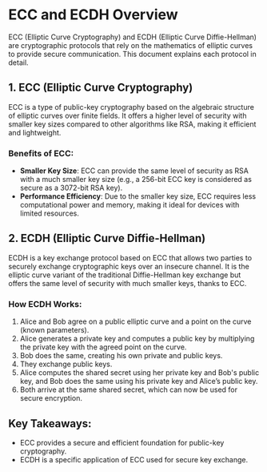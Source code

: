 # ECC and ECDH Overview

ECC (Elliptic Curve Cryptography) and ECDH (Elliptic Curve Diffie-Hellman) are cryptographic protocols that rely on the mathematics of elliptic curves to provide secure communication. This document explains each protocol in detail.

## 1. ECC (Elliptic Curve Cryptography)

ECC is a type of public-key cryptography based on the algebraic structure of elliptic curves over finite fields. It offers a higher level of security with smaller key sizes compared to other algorithms like RSA, making it efficient and lightweight. 

### Benefits of ECC:
- **Smaller Key Size**: ECC can provide the same level of security as RSA with a much smaller key size (e.g., a 256-bit ECC key is considered as secure as a 3072-bit RSA key).
- **Performance Efficiency**: Due to the smaller key size, ECC requires less computational power and memory, making it ideal for devices with limited resources.

## 2. ECDH (Elliptic Curve Diffie-Hellman)

ECDH is a key exchange protocol based on ECC that allows two parties to securely exchange cryptographic keys over an insecure channel. It is the elliptic curve variant of the traditional Diffie-Hellman key exchange but offers the same level of security with much smaller keys, thanks to ECC.

### How ECDH Works:
1. Alice and Bob agree on a public elliptic curve and a point on the curve (known parameters).
2. Alice generates a private key and computes a public key by multiplying the private key with the agreed point on the curve.
3. Bob does the same, creating his own private and public keys.
4. They exchange public keys.
5. Alice computes the shared secret using her private key and Bob's public key, and Bob does the same using his private key and Alice’s public key.
6. Both arrive at the same shared secret, which can now be used for secure encryption.

## Key Takeaways:
- ECC provides a secure and efficient foundation for public-key cryptography.
- ECDH is a specific application of ECC used for secure key exchange.
